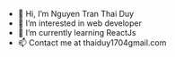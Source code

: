 - 👋 Hi, I’m Nguyen Tran Thai Duy 
- 👀 I’m interested in web developer
- 🌱 I’m currently learning ReactJs
- 📫 Contact me at thaiduy1704gmail.com
